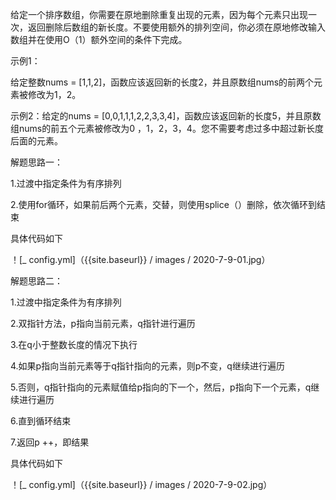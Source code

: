 给定一个排序数组，你需要在原地删除重复出现的元素，因为每个元素只出现一次，返回删除后数组的新长度。不要使用额外的排列空间，你必须在原地修改输入数组并在使用O（1）额外空间的条件下完成。

示例1：

给定整数nums = [1,1,2]，函数应该返回新的长度2，并且原数组nums的前两个元素被修改为1，2。

示例2：给定的nums = [0,0,1,1,1,2,2,3,3,4]，函数应该返回新的长度5，并且原数组nums的前五个元素被修改为0 ，1，2，3，4。您不需要考虑过多中超过新长度后面的元素。

解题思路一：

1.过渡中指定条件为有序排列

2.使用for循环，如果前后两个元素，交替，则使用splice（）删除，依次循环到结束

具体代码如下

！[_ config.yml]（{{site.baseurl}} / images / 2020-7-9-01.jpg）

解题思路二：

1.过渡中指定条件为有序排列

2.双指针方法，p指向当前元素，q指针进行遍历

3.在q小于整数长度的情况下执行

4.如果p指向当前元素等于q指针指向的元素，则p不变，q继续进行遍历

5.否则，q指针指向的元素赋值给p指向的下一个，然后，p指向下一个元素，q继续进行遍历

6.直到循环结束

7.返回p ++，即结果

具体代码如下

！[_ config.yml]（{{site.baseurl}} / images / 2020-7-9-02.jpg）
